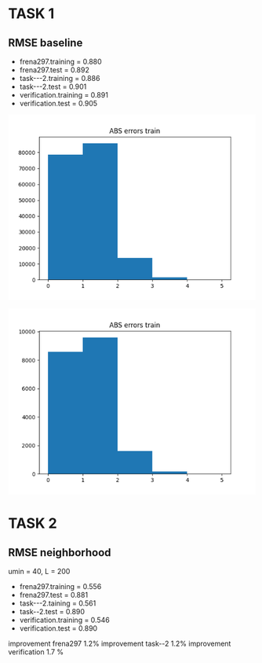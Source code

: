 # TASK 1

## RMSE baseline
* frena297.training = 0.880
* frena297.test = 0.892
* task---2.training = 0.886
* task---2.test = 0.901
* verification.training = 0.891
* verification.test = 0.905

![Alt text](abs_errors_train.png)

![Alt text](abs_errors_test.png)

# TASK 2

## RMSE neighborhood
umin = 40, L = 200

* frena297.training = 0.556
* frena297.test = 0.881
* task---2.taining = 0.561
* task--2.test = 0.890
* verification.training = 0.546
* verification.test = 0.890

improvement frena297 1.2%
improvement task--2 1.2%
improvement verification 1.7 %